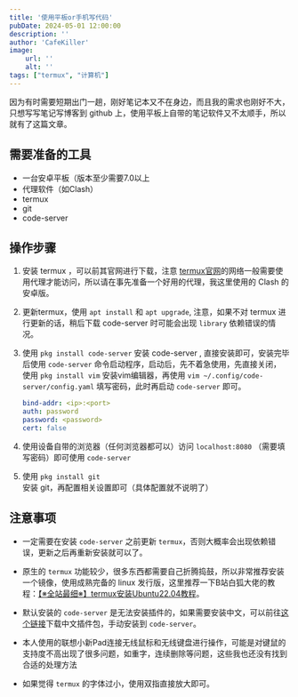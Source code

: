 ```yaml
---
title: '使用平板or手机写代码'
pubDate: 2024-05-01 12:00:00
description: ''
author: 'CafeKiller'
image:
    url: ''
    alt: ''
tags: ["termux", "计算机"]
---
```


因为有时需要短期出门一趟，刚好笔记本又不在身边，而且我的需求也刚好不大，只想写写笔记写博客到 github 上，使用平板上自带的笔记软件又不太顺手，所以就有了这篇文章。

## 需要准备的工具

- 一台安卓平板（版本至少需要7.0以上
- 代理软件（如Clash）
- termux
- git 
- code-server

## 操作步骤

1. 安装 termux ，可以前其官网进行下载，注意 [termux官网](https://f-droid.org/en/packages/com.termux/)的网络一般需要使用代理才能访问，所以请在事先准备一个好用的代理，我这里使用的 Clash 的安卓版。  

2. 更新termux，使用 `apt install` 和 `apt upgrade`, 注意，如果不对 termux 进行更新的话，稍后下载 code-server 时可能会出现 `library` 依赖错误的情况。

3. 使用 `pkg install code-server` 安装 code-server , 直接安装即可，安装完毕后使用 `code-server` 命令启动程序，启动后，先不着急使用，先直接关闭，
使用 `pkg install vim` 安装vim编辑器，再使用 `vim ~/.config/code-server/config.yaml` 填写密码，此时再启动 `code-server` 即可。
    ```yaml
    bind-addr: <ip>:<port>
    auth: password
    password: <password>
    cert: false
    ```

4. 使用设备自带的浏览器（任何浏览器都可以）访问 `localhost:8080` （需要填写密码）即可使用 `code-server`

5. 使用 `pkg install git` 安装 git，再配置相关设置即可（具体配置就不说明了）

## 注意事项

- 一定需要在安装 `code-server` 之前更新 `termux`，否则大概率会出现依赖错误，更新之后再重新安装就可以了。

- 原生的 `termux` 功能较少，很多东西都需要自己折腾捣鼓，所以非常推荐安装一个镜像，使用成熟完备的 linux 发行版，这里推荐一下B站白狐大佬的教程：[【※全站最细※】termux安装Ubuntu22.04教程](https://www.bilibili.com/read/cv20896519/)。

- 默认安装的 `code-server` 是无法安装插件的，如果需要安装中文，可以前往[这个链接](https://open-vsx.org/extension/MS-CEINTL/vscode-language-pack-zh-hans)下载中文插件包，手动安装到 `code-server`。

- 本人使用的联想小新Pad连接无线鼠标和无线键盘进行操作，可能是对键鼠的支持度不高出现了很多问题，如重字，连续删除等问题，这些我也还没有找到合适的处理方法

- 如果觉得 `termux` 的字体过小，使用双指直接放大即可。
